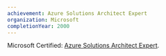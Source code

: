 ```yaml
---
achievement: Azure Solutions Architect Expert
organization: Microsoft
completionYear: 2000
---
```


Microsoft Certified: [Azure Solutions Architect Expert](https://learn.microsoft.com/api/credentials/share/en-us/johntday/ADC2BC3430DF046F?sharingId).